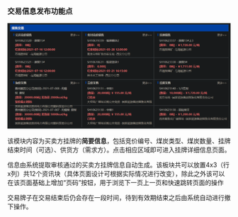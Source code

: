 ### 交易信息发布功能点

![image-20210717211441350](img/6.8需求分析.PNG)

该模块内容为买卖方挂牌的**简要信息**，包括竞价编号、煤炭类型、煤炭数量、挂牌结束时间（可选）、供货方（需求方）。点击相应区域即可进入挂牌详细信息页面。

信息由系统提取审核通过的买卖方挂牌信息自动生成。该板块共可以放置4x3（行x列）共12个资讯块（具体页面设计可根据实际情况进行改变），除此之外该可以在该页面基础上增加“页码”按钮，用于浏览下一页上一页和快速跳转页面的操作

交易牌子在交易结束后仍会存在一段时间，待到有效期结束之后由系统自动进行撤下操作。